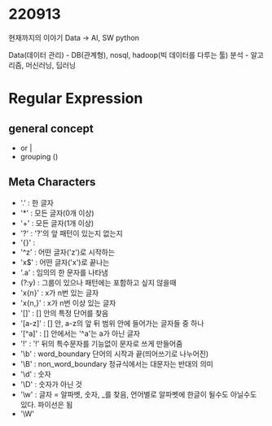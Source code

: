 # 220913

현재까지의 이야기
Data    ->  AI, SW
      python

Data(데이터 관리) - DB(관계형), nosql, hadoop(빅 데이터를 다루는 툴)
분석 - 알고리즘, 머신러닝, 딥러닝

# Regular Expression
## general concept
- or |
- grouping ()

## Meta Characters
- '.' : 한 글자
- '*' : 모든 글자(0개 이상)
- '+' : 모든 글자(1개 이상)
- '?' : '?'의 앞 패턴이 있는지 없는지
- '{}' : 
- '^z' : 어떤 글자('z')로 시작하는
- 'x$' : 어떤 글자('x')로 끝나는
- '.a' : 임의의 한 문자를 나타냄
- (?:y) : 그룹이 있으나 패턴에는 포함하고 싶지 않을때
- 'x{n}' : x가 n번 있는 글자
- 'x{n,}' : x가 n번 이상 있는 글자
- '[]' : [] 안의 특정 단어를 찾음
- '[a-z]' : [] 안, a-z의 앞 뒤 범위 안에 들어가는 글자들 중 하나
- '[^a]' : [] 안에서는 '^a'는 a가 아닌 글자
- '\!' : \'!' 뒤의 특수문자를 기능없이 문자로 쓰게 만들어줌
- '\b' : word_boundary 단어의 시작과 끝(띄어쓰기로 나누어진)
- '\B' : non_word_boundary 정규식에서는 대문자는 반대의 의미
- '\d' : 숫자
- '\D' : 숫자가 아닌 것
- '\w' : 글자 = 알파벳, 숫자, _를 찾음, 언어별로 알파벳에 한글이 될수도 아닐수도 있다. 파이선은 됨
- '\W'